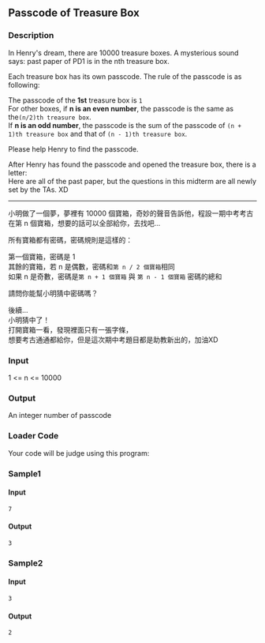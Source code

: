Passcode of Treasure Box
------------------------

### Description

<div>

In Henry's dream, there are 10000 treasure boxes. A mysterious sound
says: past paper of PD1 is in the nth treasure box.

Each treasure box has its own passcode. The rule of the passcode is as
following:

The passcode of the **1st** treasure box is `1`\
For other boxes, if **n is an even number**, the passcode is the same as
the`(n/2)th treasure box`.\
If **n is an odd number**, the passcode is the sum of the passcode of
`(n + 1)th treasure box` and that of `(n - 1)th treasure box`.

Please help Henry to find the passcode.

After Henry has found the passcode and opened the treasure box, there is
a letter:\
Here are all of the past paper, but the questions in this midterm are
all newly set by the TAs. XD

------------------------------------------------------------------------

小明做了一個夢，夢裡有 10000
個寶箱，奇妙的聲音告訴他，程設一期中考考古在第 n
個寶箱，想要的話可以全部給你，去找吧...

所有寶箱都有密碼，密碼規則是這樣的：

第一個寶箱，密碼是 1\
其餘的寶箱，若 n 是偶數，密碼和`第 n / 2 個寶箱`相同\
如果 n 是奇數，密碼是`第 n + 1 個寶箱` 與 `第 n - 1 個寶箱` 密碼的總和

請問你能幫小明猜中密碼嗎？

後續...\
小明猜中了！\
打開寶箱一看，發現裡面只有一張字條，\
想要考古通通都給你，但是這次期中考題目都是助教新出的，加油XD

</div>

### Input

1 \<= n \<= 10000

### Output

An integer number of passcode

### Loader Code

<div>

Your code will be judge using this program:

</div>

<div>

### Sample1

#### Input

    7

#### Output

    3

</div>

<div>

### Sample2

#### Input

    3

#### Output

    2

</div>
